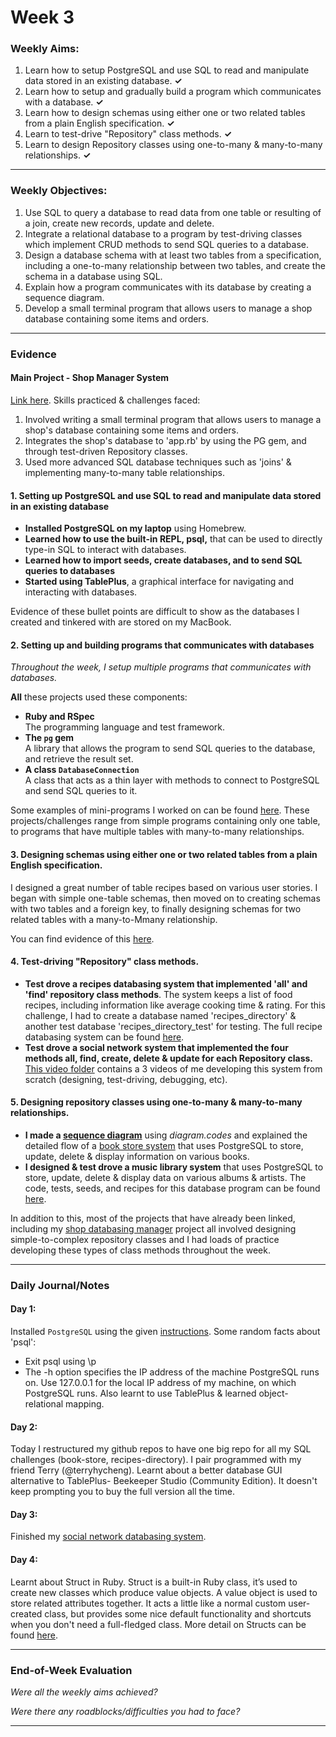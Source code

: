 # Week 3

### Weekly Aims:
1. Learn how to setup PostgreSQL and use SQL to read and manipulate data stored in an existing database. **✓**
2. Learn how to setup and gradually build a program which communicates with a database. **✓**
3. Learn how to design schemas using either one or two related tables from a plain English specification. **✓**
4. Learn to test-drive "Repository" class methods. **✓**
5. Learn to design Repository classes using one-to-many & many-to-many relationships. **✓**

---
### Weekly Objectives:
1. Use SQL to query a database to read data from one table or resulting of a join, create new records, update and delete.
2. Integrate a relational database to a program by test-driving classes which implement CRUD methods to send SQL queries to a database.
3. Design a database schema with at least two tables from a specification, including a one-to-many relationship between two tables, and create the schema in a database using SQL.
5. Explain how a program communicates with its database by creating a sequence diagram.
6. Develop a small terminal program that allows users to manage a shop database containing some items and orders.

---
### Evidence

#### Main Project - Shop Manager System
[Link here](https://github.com/forreya/shop-database-manager). Skills practiced & challenges faced:
1. Involved writing a small terminal program that allows users to manage a shop's database containing some items and orders.
2. Integrates the shop's database to 'app.rb' by using the PG gem, and through test-driven Repository classes.
3. Used more advanced SQL database techniques such as 'joins' & implementing many-to-many table relationships. 

#### 1. Setting up PostgreSQL and use SQL to read and manipulate data stored in an existing database
- **Installed PostgreSQL on my laptop** using Homebrew.
- **Learned how to use the built-in REPL, psql,** that can be used to directly type-in SQL to interact with databases.
- **Learned how to import seeds, create databases, and to send SQL queries to databases**
- **Started using TablePlus**, a graphical interface for navigating and interacting with databases.

Evidence of these bullet points are difficult to show as the databases I created and tinkered with are stored on my MacBook.

#### 2. Setting up and building programs that communicates with databases
*Throughout the week, I setup multiple programs that communicates with databases.*

**All** these projects used these components:

* **Ruby and RSpec**  
  The programming language and test framework.
* **The `pg` gem**  
  A library that allows the program to send SQL queries to the database, and retrieve the result set.
* **A class `DatabaseConnection`**  
  A class that acts as a thin layer with methods to connect to PostgreSQL and send SQL queries to it.

Some examples of mini-programs I worked on can be found [here](https://github.com/forreya/SQL-database-projects/tree/main/mini-projects). These projects/challenges range from simple programs containing only one table, to programs that have multiple tables with many-to-many relationships.

#### 3. Designing schemas using either one or two related tables from a plain English specification.
I designed a great number of table recipes based on various user stories. I began with simple one-table schemas, then moved on to creating schemas with two tables and a foreign key, to finally designing schemas for two related tables with a many-to-Mmany relationship.

You can find evidence of this [here](https://github.com/forreya/SQL-database-projects/tree/main/designing-schema).

#### 4. Test-driving "Repository" class methods.
- **Test drove a recipes databasing system that implemented 'all' and 'find' repository class methods**. The system keeps a list of food recipes, including information like average cooking time & rating. For this challenge, I had to create a database named 'recipes_directory' & another test database 'recipes_directory_test' for testing. The full recipe databasing system can be found [here](https://github.com/forreya/SQL-database-projects/tree/main/mini-projects/recipes-directory).
- **Test drove a social network system that implemented the four methods all, find, create, delete & update for each Repository class.** [This video folder](https://github.com/forreya/makers-portfolio/tree/main/videos/social-network) contains a 3 videos of me developing this system from scratch (designing, test-driving, debugging, etc).

#### 5. Designing repository classes using one-to-many & many-to-many relationships.
- **I made a [sequence diagram](https://github.com/forreya/makers-portfolio/blob/main/videos/sequence-diagram.mp4)** using *diagram.codes* and explained the detailed flow of a [book store system](https://github.com/forreya/SQL-database-projects/tree/main/mini-projects/book-store) that uses PostgreSQL to store, update, delete & display information on various books. 
- **I designed & test drove a music library system** that uses PostgreSQL to store, update, delete & display data on various albums & artists. The code, tests, seeds, and recipes for this database program can be found [here](https://github.com/forreya/music-library).

In addition to this, most of the projects that have already been linked, including my [shop databasing manager](https://github.com/forreya/shop-database-manager) project all involved designing simple-to-complex repository classes and I had loads of practice developing these types of class methods throughout the week.

---
### Daily Journal/Notes

#### Day 1:
Installed `PostgreSQL` using the given [instructions](https://github.com/makersacademy/databases/blob/main/sql_bites/01_setting_up_database.md). Some random facts about 'psql':
- Exit psql using \p
- The -h option specifies the IP address of the machine PostgreSQL runs on. Use 127.0.0.1 for the local IP address of my machine, on which PostgreSQL runs.
Also learnt to use TablePlus & learned object-relational mapping.

#### Day 2:
Today I restructured my github repos to have one big repo for all my SQL challenges (book-store, recipes-directory). I pair programmed with my friend Terry (@terryhycheng). Learnt about a better database GUI alternative to TablePlus- Beekeeper Studio (Community Edition). It doesn't keep prompting you to buy the full version all the time.

#### Day 3:
Finished my [social network databasing system](https://github.com/forreya/SQL-database-projects/tree/main/mini-projects/social-network).

#### Day 4:
Learnt about Struct in Ruby. Struct is a built-in Ruby class, it’s used to create new classes which produce value objects. A value object is used to store related attributes together. It acts a little like a normal custom user-created class, but provides some nice default functionality and shortcuts when you don't need a full-fledged class. More detail on Structs can be found [here](https://www.rubyguides.com/2017/06/ruby-struct-and-openstruct/).

---
### End-of-Week Evaluation
*Were all the weekly aims achieved?*



*Were there any roadblocks/difficulties you had to face?*


---